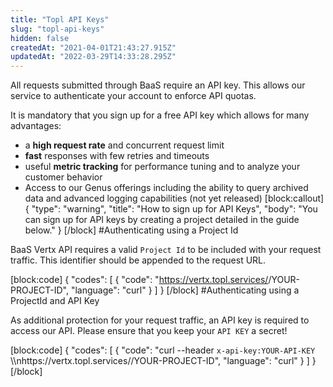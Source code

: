 ```yaml
---
title: "Topl API Keys"
slug: "topl-api-keys"
hidden: false
createdAt: "2021-04-01T21:43:27.915Z"
updatedAt: "2022-03-29T14:33:28.295Z"
---
```

All requests submitted through BaaS require an API key. This allows our service to authenticate your account to enforce API quotas. 

It is mandatory that you sign up for a free API key which allows for many advantages: 
* a **high request rate** and concurrent request limit
* **fast** responses with few retries and timeouts
* useful **metric tracking** for performance tuning and to analyze your customer behavior
* Access to our Genus offerings including the ability to query archived data and advanced logging capabilities (not yet released) 
[block:callout]
{
  "type": "warning",
  "title": "How to sign up for API Keys",
  "body": "You can sign up for API keys by creating a project detailed in the guide below."
}
[/block]
#Authenticating using a Project Id

BaaS Vertx API  requires a valid `Project Id` to be included with your request traffic. This identifier should be appended to the request URL.


[block:code]
{
  "codes": [
    {
      "code": "https://vertx.topl.services/<network>/YOUR-PROJECT-ID",
      "language": "curl"
    }
  ]
}
[/block]
#Authenticating using a ProjectId and API Key

As additional protection for your request traffic, an API key is required to access our API. Please ensure that you keep your `API KEY` a secret! 


[block:code]
{
  "codes": [
    {
      "code": "curl --header `x-api-key:YOUR-API-KEY` \\\nhttps://vertx.topl.services/<network>/YOUR-PROJECT-ID",
      "language": "curl"
    }
  ]
}
[/block]